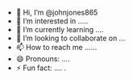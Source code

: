 - 👋 Hi, I’m @johnjones865
- 👀 I’m interested in .....
- 🌱 I’m currently learning ....
- 💞️ I’m looking to collaborate on ...
- 📫 How to reach me ......
- 😄 Pronouns: ....
- ⚡ Fun fact: ....
.
<!---
johnjones865/johnjones865 is a ✨ special ✨ repository because its `README.md` (this file) appears on your GitHub profile.
You can click the Preview link to take a look at your changes.
--->

